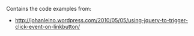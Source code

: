 Contains the code examples from:
  * http://johanleino.wordpress.com/2010/05/05/using-jquery-to-trigger-click-event-on-linkbutton/

